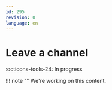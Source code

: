 ```yaml
---
id: 295
revision: 0
language: en
---
```


# Leave a channel

:octicons-tools-24: In progress

!!! note ""
We're working on this content.
